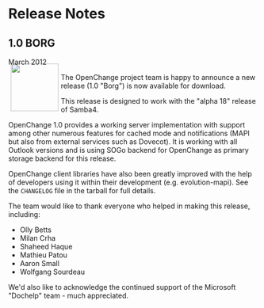 # Release Notes #

<div class="news">
  <h2>1.0 BORG</h2>
  <div class="date">March 2012</div>

<img border="0" width="96" height="96" style="border: 0pt none; margin: -5px 5px 5px; float: left;" alt="" src="/images/icon_openchange_logo.png" />

The OpenChange project team is happy to announce a new release (1.0
"Borg") is now available for download.

This release is designed to work with the "alpha 18" release of
Samba4.

OpenChange 1.0 provides a working server implementation with support
among other numerous features for cached mode and notifications (MAPI
but also from external services such as Dovecot). It is working with
all Outlook versions and is using SOGo backend for OpenChange as
primary storage backend for this release.

OpenChange client libraries have also been greatly improved with the
help of developers using it within their development (e.g.
evolution-mapi). See the `CHANGELOG` file in the tarball for full
details.

The team would like to thank everyone who helped in making this release,
including:

- Olly Betts
- Milan Crha
- Shaheed Haque
- Mathieu Patou
- Aaron Small
- Wolfgang Sourdeau

We'd also like to acknowledge the continued support of the Microsoft
"Dochelp" team - much appreciated.

</div>
